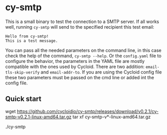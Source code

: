 # cy-smtp

This is a small binary to test the connection to a SMTP server.
If all works well, running `cy-smtp` will send to the specified recipient this test email:

```
Hello from cy-smtp!
This is a test message.
```

You can pass all the needed parameters on the command line, in this case check the help of the command, `cy-smtp --help`.
Or the `config.yaml` file to configure the behavior, the parameters in the YAML file are mostly compatible with the ones used by Cycloid.
There are two addition: `email-tls-skip-verify` and `email-addr-to`. If you are using the Cycloid config file these two parameters must be passed on the cmd line or added int the config file.

## Quick start

wget https://github.com/cycloidio/cy-smtp/releases/download/v0.2.1/cy-smtp-v0.2.1-linux-amd64.tar.gz
tar xf cy-smtp-v*-linux-amd64.tar.gz

./cy-smtp
